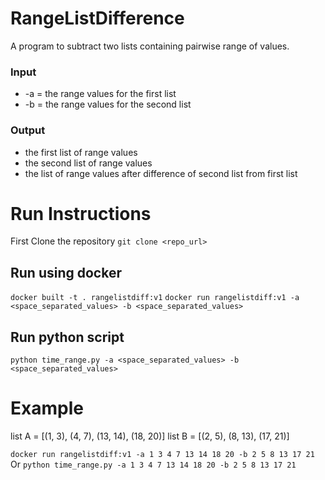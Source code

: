 # RangeListDifference
A program to subtract two lists containing pairwise range of values.

### Input
* -a = the range values for the first list
* -b = the range values for the second list
### Output
* the first list of range values
* the second list of range values
* the list of range values after difference of second list from first list

# Run Instructions
First Clone the repository 
```git clone <repo_url>```

## Run using docker
```docker built -t . rangelistdiff:v1```
```docker run rangelistdiff:v1 -a <space_separated_values> -b <space_separated_values>```
## Run python script
```python time_range.py -a <space_separated_values> -b <space_separated_values>```

# Example
list A = [(1, 3), (4, 7), (13, 14), (18, 20)]
list B = [(2, 5), (8, 13), (17, 21)]

```docker run rangelistdiff:v1 -a 1 3 4 7 13 14 18 20 -b 2 5 8 13 17 21```
Or
```python time_range.py -a 1 3 4 7 13 14 18 20 -b 2 5 8 13 17 21```
